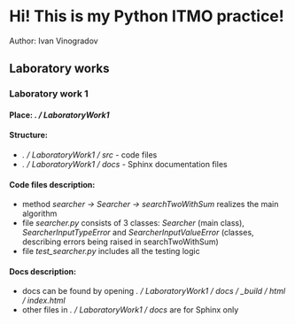 # Hi! This is my Python ITMO practice!
Author: Ivan Vinogradov
## Laboratory works
### Laboratory work 1
#### Place: _. / LaboratoryWork1_
#### Structure: 
- _. / LaboratoryWork1 / src_ - code files
- _. / LaboratoryWork1 / docs_ - Sphinx documentation files
#### Code files description:
- method _searcher -> Searcher -> searchTwoWithSum_ realizes the main algorithm
- file _searcher.py_ consists of 3 classes: _Searcher_ (main class), _SearcherInputTypeError_ and _SearcherInputValueError_ (classes, describing errors being raised in searchTwoWithSum)
- file _test\_searcher.py_ includes all the testing logic
#### Docs description:
- docs can be found by opening _. / LaboratoryWork1 / docs / \_build / html / index.html_
- other files in _. / LaboratoryWork1 / docs_ are for Sphinx only
